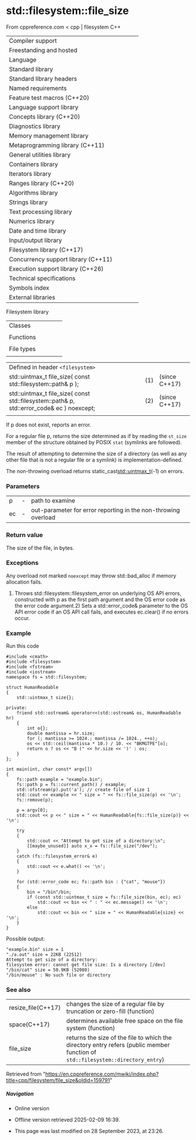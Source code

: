 # std::filesystem::file_size

From cppreference.com
< cpp‎ | filesystem
C++

|  |  |  |  |  |
| --- | --- | --- | --- | --- |
| Compiler support | | | | |
| Freestanding and hosted | | | | |
| Language | | | | |
| Standard library | | | | |
| Standard library headers | | | | |
| Named requirements | | | | |
| Feature test macros (C++20) | | | | |
| Language support library | | | | |
| Concepts library (C++20) | | | | |
| Diagnostics library | | | | |
| Memory management library | | | | |
| Metaprogramming library (C++11) | | | | |
| General utilities library | | | | |
| Containers library | | | | |
| Iterators library | | | | |
| Ranges library (C++20) | | | | |
| Algorithms library | | | | |
| Strings library | | | | |
| Text processing library | | | | |
| Numerics library | | | | |
| Date and time library | | | | |
| Input/output library | | | | |
| Filesystem library (C++17) | | | | |
| Concurrency support library (C++11) | | | | |
| Execution support library (C++26) | | | | |
| Technical specifications | | | | |
| Symbols index | | | | |
| External libraries | | | | |

Filesystem library

|  |  |  |  |  |
| --- | --- | --- | --- | --- |
| Classes | | | | |
| |  |  |  |  |  | | --- | --- | --- | --- | --- | | filesystem::path | | | | | | filesystem::filesystem_error | | | | | | filesystem::directory_entry | | | | | | filesystem::directory_iterator | | | | | | filesystem::recursive_directory_iterator | | | | | | filesystem::file_status | | | | | | filesystem::space_info | | | | | | |  |  |  |  |  | | --- | --- | --- | --- | --- | | filesystem::file_type | | | | | | filesystem::file_time_type | | | | | | filesystem::perms | | | | | | filesystem::perm_options | | | | | | filesystem::copy_options | | | | | | filesystem::directory_options | | | | | |
| Functions | | | | |
| |  |  |  |  |  | | --- | --- | --- | --- | --- | | filesystem::absolute | | | | | | filesystem::canonicalfilesystem::weakly_canonical | | | | | | filesystem::relativefilesystem::proximate | | | | | | filesystem::copy | | | | | | filesystem::copy_file | | | | | | filesystem::copy_symlink | | | | | | filesystem::create_directory filesystem::create_directories | | | | | | filesystem::create_hard_link | | | | | | filesystem::create_symlink filesystem::create_directory_symlink | | | | | | filesystem::current_path | | | | | | filesystem::temp_directory_path | | | | | | |  |  |  |  |  | | --- | --- | --- | --- | --- | | filesystem::exists | | | | | | filesystem::equivalent | | | | | | ****filesystem::file_size**** | | | | | | filesystem::hard_link_count | | | | | | filesystem::last_write_time | | | | | | filesystem::permissions | | | | | | filesystem::read_symlink | | | | | | filesystem::remove filesystem::remove_all | | | | | | filesystem::rename | | | | | | filesystem::resize_file | | | | | | filesystem::space | | | | | | filesystem::status filesystem::symlink_status | | | | | |
| File types | | | | |
| |  |  |  |  |  | | --- | --- | --- | --- | --- | | filesystem::is_block_file | | | | | | filesystem::is_character_file | | | | | | filesystem::is_directory | | | | | | filesystem::is_empty | | | | | | filesystem::status_known | | | | | | |  |  |  |  |  | | --- | --- | --- | --- | --- | | filesystem::is_fifo | | | | | | filesystem::is_other | | | | | | filesystem::is_regular_file | | | | | | filesystem::is_socket | | | | | | filesystem::is_symlink | | | | | |

|  |  |  |
| --- | --- | --- |
| Defined in header `<filesystem>` |  |  |
| std::uintmax_t file_size( const std::filesystem::path& p ); | (1) | (since C++17) |
| std::uintmax_t file_size( const std::filesystem::path& p,                            std::error_code& ec ) noexcept; | (2) | (since C++17) |
|  |  |  |

If p does not exist, reports an error.

For a regular file p, returns the size determined as if by reading the `st_size` member of the structure obtained by POSIX `stat` (symlinks are followed).

The result of attempting to determine the size of a directory (as well as any other file that is not a regular file or a symlink) is implementation-defined.

The non-throwing overload returns static_cast<std::uintmax_t>(-1) on errors.

### Parameters

|  |  |  |
| --- | --- | --- |
| p | - | path to examine |
| ec | - | out-parameter for error reporting in the non-throwing overload |

### Return value

The size of the file, in bytes.

### Exceptions

Any overload not marked `noexcept` may throw std::bad_alloc if memory allocation fails.

1) Throws std::filesystem::filesystem_error on underlying OS API errors, constructed with p as the first path argument and the OS error code as the error code argument.2) Sets a std::error_code& parameter to the OS API error code if an OS API call fails, and executes ec.clear() if no errors occur.

### Example

Run this code

```
#include <cmath>
#include <filesystem>
#include <fstream>
#include <iostream>
namespace fs = std::filesystem;
 
struct HumanReadable
{
    std::uintmax_t size{};
 
private:
    friend std::ostream& operator<<(std::ostream& os, HumanReadable hr)
    {
        int o{};
        double mantissa = hr.size;
        for (; mantissa >= 1024.; mantissa /= 1024., ++o);
        os << std::ceil(mantissa * 10.) / 10. << "BKMGTPE"[o];
        return o ? os << "B (" << hr.size << ')' : os;
    }
};
 
int main(int, char const* argv[])
{
    fs::path example = "example.bin";
    fs::path p = fs::current_path() / example;
    std::ofstream(p).put('a'); // create file of size 1
    std::cout << example << " size = " << fs::file_size(p) << '\n';
    fs::remove(p);
 
    p = argv[0];
    std::cout << p << " size = " << HumanReadable{fs::file_size(p)} << '\n';
 
    try
    {
        std::cout << "Attempt to get size of a directory:\n";
        [[maybe_unused]] auto x_x = fs::file_size("/dev");
    }
    catch (fs::filesystem_error& e)
    {
        std::cout << e.what() << '\n';
    }
 
    for (std::error_code ec; fs::path bin : {"cat", "mouse"})
    {
        bin = "/bin"/bin;
        if (const std::uintmax_t size = fs::file_size(bin, ec); ec)
            std::cout << bin << " : " << ec.message() << '\n';
        else
            std::cout << bin << " size = " << HumanReadable{size} << '\n';
    }
}

```

Possible output:

```
"example.bin" size = 1
"./a.out" size = 22KB (22512)
Attempt to get size of a directory:
filesystem error: cannot get file size: Is a directory [/dev]
"/bin/cat" size = 50.9KB (52080)
"/bin/mouse" : No such file or directory

```

### See also

|  |  |
| --- | --- |
| resize_file(C++17) | changes the size of a regular file by truncation or zero-fill   (function) |
| space(C++17) | determines available free space on the file system   (function) |
| file_size | returns the size of the file to which the directory entry refers   (public member function of `std::filesystem::directory_entry`) |

Retrieved from "<https://en.cppreference.com/mwiki/index.php?title=cpp/filesystem/file_size&oldid=159791>"

##### Navigation

- Online version
- Offline version retrieved 2025-02-09 16:39.

- This page was last modified on 28 September 2023, at 23:26.